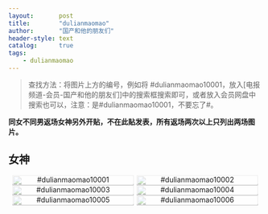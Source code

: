 ```yaml
---
layout:       post
title:        "dulianmaomao"
author:       "国产和他的朋友们"
header-style: text
catalog:      true
tags:
    - dulianmaomao
---
```


> 查找方法：将图片上方的编号，例如将 #dulianmaomao10001，放入[电报频道-会员-国产和他的朋友们]中的搜索框搜索即可，或者放入会员网盘中搜索也可以，注意：是#dulianmaomao10001，不要忘了#。

**同女不同男返场女神另外开贴，不在此贴发表，所有返场两次以上只列出两场图片。**

## 女神

<div style="display: flex; justify-content: center;">
    <div style="position: relative; width: 48%; margin-right: 1%;">
        <img src="https://tanhuawanrenmigroup.top/dulianmaomao/dulianmaomao10001.jpg" style="width: 100%;"/>
        <div style="position: absolute; top: 0; left: 0; width: 100%; text-align: center; background-color: rgba(255, 255, 255, 0.7); font-size: 14px;">
            #dulianmaomao10001
        </div>
    </div>
    <div style="position: relative; width: 48%;">
        <img src="https://tanhuawanrenmigroup.top/dulianmaomao/dulianmaomao10002.jpg" style="width: 100%;"/>
        <div style="position: absolute; top: 0; left: 0; width: 100%; text-align: center; background-color: rgba(255, 255, 255, 0.7); font-size: 14px;">
            #dulianmaomao10002
        </div>
    </div>
</div>

<div style="display: flex; justify-content: center;">
    <div style="position: relative; width: 48%; margin-right: 1%;">
        <img src="https://tanhuawanrenmigroup.top/dulianmaomao/dulianmaomao10003.jpg" style="width: 100%;"/>
        <div style="position: absolute; top: 0; left: 0; width: 100%; text-align: center; background-color: rgba(255, 255, 255, 0.7); font-size: 14px;">
            #dulianmaomao10003
        </div>
    </div>
    <div style="position: relative; width: 48%;">
        <img src="https://tanhuawanrenmigroup.top/dulianmaomao/dulianmaomao10004.jpg" style="width: 100%;"/>
        <div style="position: absolute; top: 0; left: 0; width: 100%; text-align: center; background-color: rgba(255, 255, 255, 0.7); font-size: 14px;">
            #dulianmaomao10004
        </div>
    </div>
</div>

<div style="display: flex; justify-content: center;">
    <div style="position: relative; width: 48%; margin-right: 1%;">
        <img src="https://tanhuawanrenmigroup.top/dulianmaomao/dulianmaomao10005.jpg" style="width: 100%;"/>
        <div style="position: absolute; top: 0; left: 0; width: 100%; text-align: center; background-color: rgba(255, 255, 255, 0.7); font-size: 14px;">
            #dulianmaomao10005
        </div>
    </div>
    <div style="position: relative; width: 48%;">
        <img src="https://tanhuawanrenmigroup.top/dulianmaomao/dulianmaomao10006.jpg" style="width: 100%;"/>
        <div style="position: absolute; top: 0; left: 0; width: 100%; text-align: center; background-color: rgba(255, 255, 255, 0.7); font-size: 14px;">
            #dulianmaomao10006
        </div>
    </div>
</div>

